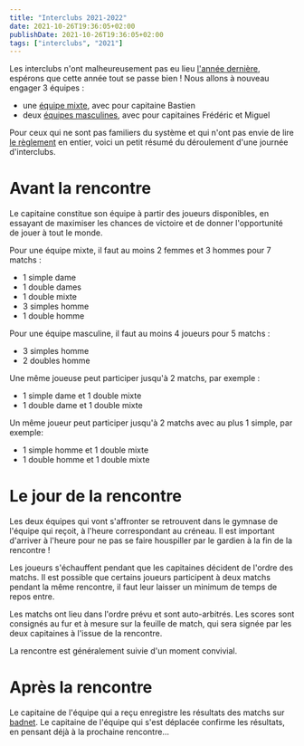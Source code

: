 ```yaml
---
title: "Interclubs 2021-2022"
date: 2021-10-26T19:36:05+02:00
publishDate: 2021-10-26T19:36:05+02:00
tags: ["interclubs", "2021"]
---
```


Les interclubs n'ont malheureusement pas eu lieu [l'année dernière](/posts/interclubs2020), espérons que cette année tout se passe bien ! Nous allons à nouveau engager 3 équipes :
- une [équipe mixte](http://cobad77.fr/cb77/content/interclubs-mixtes), avec pour capitaine Bastien
- deux [équipes masculines](http://cobad77.fr/cb77/content/interclubs-masculins), avec pour capitaines Frédéric et Miguel

Pour ceux qui ne sont pas familiers du système et qui n'ont pas envie de lire [le règlement](http://cobad77.fr/cb77/sites/default/files/fichiers/documents/saison21-22/CDI/cobad77-cdi_reglementic2021-2022.pdf) en entier, voici un petit résumé du déroulement d'une journée d'interclubs.

# Avant la rencontre

Le capitaine constitue son équipe à partir des joueurs disponibles, en essayant de maximiser les chances de victoire et de donner l'opportunité de jouer à tout le monde.

Pour une équipe mixte, il faut au moins 2 femmes et 3 hommes pour 7 matchs :
- 1 simple dame
- 1 double dames
- 1 double mixte
- 3 simples homme
- 1 double homme

Pour une équipe masculine, il faut au moins 4 joueurs pour 5 matchs :
- 3 simples homme
- 2 doubles homme

Une même joueuse peut participer jusqu'à 2 matchs, par exemple :
- 1 simple dame et 1 double mixte
- 1 double dame et 1 double mixte

Un même joueur peut participer jusqu'à 2 matchs avec au plus 1 simple, par exemple:
- 1 simple homme et 1 double mixte
- 1 double homme et 1 double mixte

# Le jour de la rencontre

Les deux équipes qui vont s'affronter se retrouvent dans le gymnase de l'équipe qui reçoit, à l'heure correspondant au créneau. Il est important d'arriver à l'heure pour ne pas se faire houspiller par le gardien à la fin de la rencontre !

Les joueurs s'échauffent pendant que les capitaines décident de l'ordre des matchs. Il est possible que  certains joueurs participent à deux matchs pendant la même rencontre, il faut leur laisser un minimum de temps de repos entre.

Les matchs ont lieu dans l'ordre prévu et sont auto-arbitrés. Les scores sont consignés au fur et à mesure sur la feuille de match, qui sera signée par les deux capitaines à l'issue de la rencontre.

La rencontre est généralement suivie d'un moment convivial.

# Après la rencontre

Le capitaine de l'équipe qui a reçu enregistre les résultats des matchs sur [badnet](https://www.badnet.org/). Le capitaine de l'équipe qui s'est déplacée confirme les résultats, en pensant déjà à la prochaine rencontre...